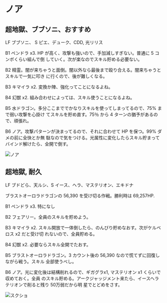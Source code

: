 # ノア 

## 超地獄、ブブソニ、おすすめ

LF ブブソニ、
S ピエ、デューク、CDD, 光リリス

B1 ペンドラ x3. HP が高く、攻撃も強いので、手加減しすぎない。普通に 5 コンボくらい組んで倒
していく。次が楽なのでスキル貯める必要ない。

B2 精霊。闇が来ちゃうと面倒。闇以外なら最後まで殴り合える。闇来ちゃうとスキルで一気に叩き
に行くので、後が難しくなる。

B3 キマイラ x2. 変換か陣、強化ってことになるよね。

B4 幻獣 x2. 組み合わせによっては、スキル使うことになるよね。

B5 水ドラゴン。多分ここまででかなりスキルを使ってしまってるので、75% まで弱い攻撃を心掛け
てスキルを貯め直す。75％ から 4 ターンの猶予があるので、頑張れ。

B6 ノア。攻撃パターンが決まってるので、それに合わせて HP を保つ。99% ダメの前に全快とか無
駄なので気をつける。光属性に変化したらスキル貯まってバインド解けたら、全開で倒す。

![ノア](http://i.imgur.com/3R87Lmel.jpg)

## 超地獄, 耐久

LF ブドどら、天ルシ、S イース、ヘラ、マステリオン、エキドナ

ブラストオーロラドラゴンの 56,390 を受け切る作戦。勝利時は 69,257HP.

B1 ペンドラ x3. 特になし

B2 フェアリー。全員のスキルを貯めよう。

B3 キマイラ x2. スキル開放で一体倒したら、のんびり貯めなおす。次がケルベロス x2 だと受け切
れないので、全員貯める。

B4 幻獣 x2. 必要ならスキル全開でたおす。

B5 ブラストオーロラドラゴン。3 カウント後の 56,390 なので慌てずに回復しながら戦う。スキル
全部使うべし。

B6 ノア。光に変化後は結構削れるので、ギガグラx1, マステリオン x1 くらいで収めておく。全員
のスキル貯める。アークジャッジメント来たら、イースヘラテリオンで削ると残り 50万弱だから明
星でとどめをさす。

![スクショ](http://i.imgur.com/NWnB08nl.jpg)

<!-- vim: set tw=90 filetype=markdown : -->

